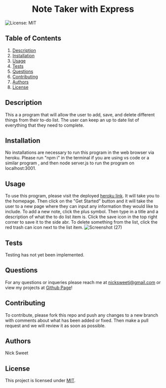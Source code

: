 
  <h1 align="center">Note Taker with Express </h1>
  

  ![License: MIT](https://img.shields.io/badge/License-MIT-yellow.svg)
  ## Table of Contents
  1. [Description](#description)
  2. [Installation](#installation)
  3. [Usage](#usage)
  4. [Tests](#tests)
  5. [Questions](#questions)
  6. [Contributing](#contributing)
  7. [Authors](#authors)
  8. [License](#license)
  ## Description<a name="description"></a>
  This a a program that will allow the user to add, save, and delete different things from their to-do list. The user can keep an up to date list of everything that they need to complete. 

  ## Installation<a name="installation"></a>
  No installations are necessary to run this program in the web browser via heroku. Please run "npm i" in the terminal if you are using vs code or a similar program , and then node server.js to run the program on localhost:3001. 

  ## Usage<a name="usage"></a> 
  To use this program, please visit the deployed [heroku link](https://note-taker-express14-868d20e5eb89.herokuapp.com/). It will take you to the homepage. Then click on the "Get Started" button and it will take the user to a new page where they can input any information  they would like to include. To add a new note, click the plus symbol. Then type in a title and a description of what the to do list item is. Click the save icon in the top right corner to save it to the side abr. To delete something from the list, click the red trash can icon next to the list item. 
  ![Screenshot (27)](https://github.com/NickSweet1/Note-Taker-Express/assets/111986248/45ba84bc-c1bb-4b02-ac3b-cf74685e02bf)


  ## Tests<a name="tests"></a>
  Testing has not yet been implemented.  

  ## Questions<a name="questions"></a>
  For any questions or inqueries please reach me at nicksweetj@gmail.com or view my projects at [Github Page](https://github.com/NickSweet1)! 

  ## Contributing<a name="contributing"></a>
  To contribute, please fork this repo and push any changes to a new branch with comments about what has been added or fixed. Then make a pull request and we will review it as soon as possible.  

  ## Authors<a name="authors"></a>
  Nick Sweet 

  ## License<a name="license"></a>
  This project is licensed under [MIT](https://opensource.org/licenses/MIT).
